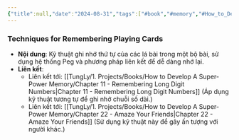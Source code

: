 ```yaml
---
{"title":null,"date":"2024-08-31","tags":["#book","#memory","#How_to_Develop_A_Super_Power_Memory"],"Chương":"Chương10","dg-publish":true,"dg-home":false,"permalink":"/tung-ly/1-projects/books/how-to-develop-a-super-power-memory/chapter-10-remembering-playing-cards/","dgPassFrontmatter":true}
---
```


### Techniques for Remembering Playing Cards

- **Nội dung**: Kỹ thuật ghi nhớ thứ tự của các lá bài trong một bộ bài, sử dụng hệ thống Peg và phương pháp liên kết để dễ dàng nhớ lại.
- **Liên kết**:
    - Liên kết tới: [[TungLy/1. Projects/Books/How to Develop A Super-Power Memory/Chapter 11 - Remembering Long Digit Numbers\|Chapter 11 - Remembering Long Digit Numbers]] (Áp dụng kỹ thuật tương tự để ghi nhớ chuỗi số dài.)
    - Liên kết tới: [[TungLy/1. Projects/Books/How to Develop A Super-Power Memory/Chapter 22 - Amaze Your Friends\|Chapter 22 - Amaze Your Friends]] (Sử dụng kỹ thuật này để gây ấn tượng với người khác.)